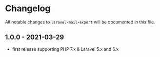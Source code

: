 # Changelog

All notable changes to `laravel-mail-export` will be documented in this file.

## 1.0.0 - 2021-03-29

- first release supporting PHP 7.x & Laravel 5.x and 6.x
